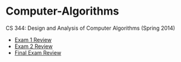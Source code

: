 Computer-Algorithms
=========================

CS 344: Design and Analysis of Computer Algorithms (Spring 2014)

* [Exam 1 Review](exam-1-review.md)
* [Exam 2 Review](exam-2-review.md)
* [Final Exam Review](final-review.md)
